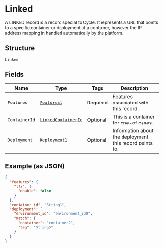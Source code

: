 
# Linked

A LINKED record is a record special to Cycle.  It represents a URL that points to a specific container or deployment of a container, however the IP address mapping in handled automatically by the platform.

## Structure

`Linked`

## Fields

| Name | Type | Tags | Description |
|  --- | --- | --- | --- |
| `Features` | [`Features1`](../../doc/models/features-1.md) | Required | Features associated with this record. |
| `ContainerId` | [`LinkedContainerId`](../../doc/models/containers/linked-container-id.md) | Optional | This is a container for one-of cases. |
| `Deployment` | [`Deployment1`](../../doc/models/deployment-1.md) | Optional | Information about the deployment this record points to. |

## Example (as JSON)

```json
{
  "features": {
    "tls": {
      "enable": false
    }
  },
  "container_id": "String3",
  "deployment": {
    "environment_id": "environment_id0",
    "match": {
      "container": "container2",
      "tag": "String5"
    }
  }
}
```


